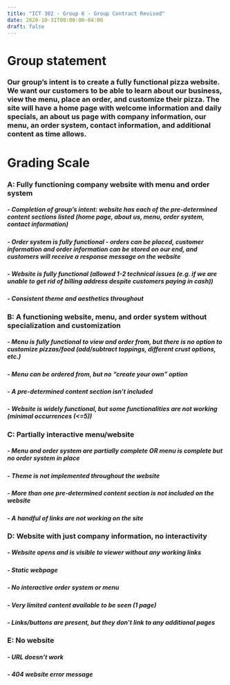 ```yaml
---
title: "ICT 302 - Group 6 - Group Contract Revised"
date: 2020-10-31T00:00:00-04:00
draft: false
---
```


# Group statement 

 

### Our group’s intent is to create a fully functional pizza website. We want our customers to be able to learn about our business, view the menu, place an order, and customize their pizza. The site will have a home page with welcome information and daily specials, an about us page with company information, our menu, an order system, contact information, and additional content as time allows.  

 

 

# Grading Scale 

 

### A: Fully functioning company website with menu and order system 

##### - Completion of group’s intent: website has each of the pre-determined content sections listed (home page, about us, menu, order system, contact information)  
##### - Order system is fully functional - orders can be placed, customer information and order information can be stored on our end, and customers will receive a response message on the website 

##### - Website is fully functional (allowed 1-2 technical issues (e.g. if we are unable to get rid of billing address despite customers paying in cash))

##### - Consistent theme and aesthetics throughout  

 

### B: A functioning website, menu, and order system without specialization and customization  

##### - Menu is fully functional to view and order from, but there is no option to customize pizzas/food (add/subtract toppings, different crust options, etc.) 

##### - Menu can be ordered from, but no “create your own” option  

##### - A pre-determined content section isn’t included  

##### - Website is widely functional, but some functionalities are not working (minimal occurrences (<=5))

 

### C: Partially interactive menu/website 

##### - Menu and order system are partially complete OR menu is complete but no order system in place  

##### - Theme is not implemented throughout the website  

##### - More than one pre-determined content section is not included on the website  

##### - A handful of links are not working on the site  

 

### D: Website with just company information, no interactivity  

##### - Website opens and is visible to viewer without any working links 

##### - Static webpage  

##### - No interactive order system or menu  

##### - Very limited content available to be seen (1 page)  

##### - Links/buttons are present, but they don’t link to any additional pages  

 

### E: No website 

##### - URL doesn’t work 

##### - 404 website error message  
